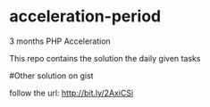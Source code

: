 # acceleration-period
3 months PHP Acceleration 

This repo contains the solution the daily given tasks

#Other solution on gist

follow the url: http://bit.ly/2AxiCSi


